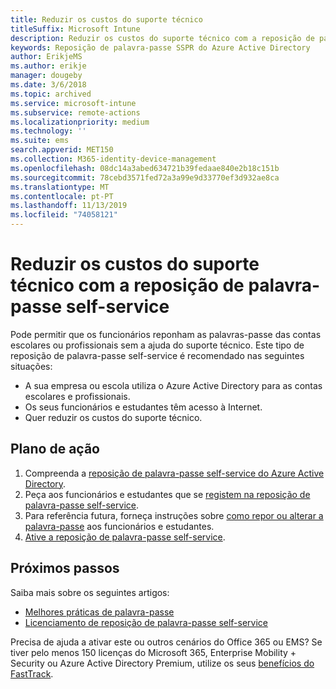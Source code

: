 ```yaml
---
title: Reduzir os custos do suporte técnico
titleSuffix: Microsoft Intune
description: Reduzir os custos do suporte técnico com a reposição de palavra-passe self-service
keywords: Reposição de palavra-passe SSPR do Azure Active Directory
author: ErikjeMS
ms.author: erikje
manager: dougeby
ms.date: 3/6/2018
ms.topic: archived
ms.service: microsoft-intune
ms.subservice: remote-actions
ms.localizationpriority: medium
ms.technology: ''
ms.suite: ems
search.appverid: MET150
ms.collection: M365-identity-device-management
ms.openlocfilehash: 08dc14a3abed634721b39fedaae840e2b18c151b
ms.sourcegitcommit: 78cebd3571fed72a3a99e9d33770ef3d932ae8ca
ms.translationtype: MT
ms.contentlocale: pt-PT
ms.lasthandoff: 11/13/2019
ms.locfileid: "74058121"
---
```

# <a name="reduce-help-desk-costs-with-self-service-password-reset"></a>Reduzir os custos do suporte técnico com a reposição de palavra-passe self-service

Pode permitir que os funcionários reponham as palavras-passe das contas escolares ou profissionais sem a ajuda do suporte técnico. Este tipo de reposição de palavra-passe self-service é recomendado nas seguintes situações:

* A sua empresa ou escola utiliza o Azure Active Directory para as contas escolares e profissionais.
* Os seus funcionários e estudantes têm acesso à Internet.
* Quer reduzir os custos do suporte técnico.

## <a name="action-plan"></a>Plano de ação

1. Compreenda a [reposição de palavra-passe self-service do Azure Active Directory](https://docs.microsoft.com/azure/active-directory/active-directory-passwords-overview). 
2. Peça aos funcionários e estudantes que se [registem na reposição de palavra-passe self-service](https://docs.microsoft.com/azure/active-directory/active-directory-passwords-reset-register).
3. Para referência futura, forneça instruções sobre [como repor ou alterar a palavra-passe](https://docs.microsoft.com/azure/active-directory/active-directory-passwords-update-your-own-password) aos funcionários e estudantes.
4. [Ative a reposição de palavra-passe self-service](https://docs.microsoft.com/azure/active-directory/active-directory-passwords-getting-started).

## <a name="next-steps"></a>Próximos passos

Saiba mais sobre os seguintes artigos:

* [Melhores práticas de palavra-passe](https://docs.microsoft.com/azure/active-directory/active-directory-secure-passwords) 
* [Licenciamento de reposição de palavra-passe self-service](https://docs.microsoft.com/azure/active-directory/active-directory-secure-passwords)

Precisa de ajuda a ativar este ou outros cenários do Office 365 ou EMS? Se tiver pelo menos 150 licenças do Microsoft 365, Enterprise Mobility + Security ou Azure Active Directory Premium, utilize os seus [benefícios do FastTrack](https://docs.microsoft.com/enterprise-mobility-security/solutions/enterprise-mobility-fasttrack-program).
